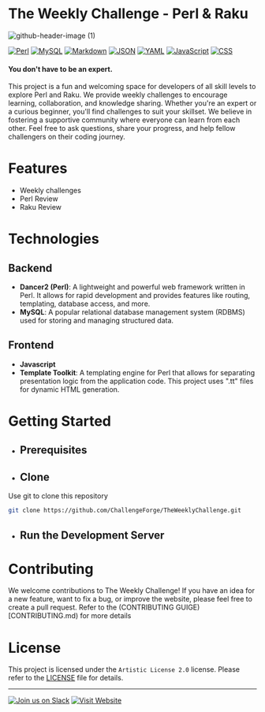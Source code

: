 # The Weekly Challenge - Perl & Raku
![github-header-image (1)](https://github.com/baimamboukar/theweeklychallenge/assets/49169158/38b15a3c-8754-4f5f-bcb5-7142cb8e08b6)

[![Perl](https://img.shields.io/badge/perl-logo?style=for-the-badge)](https://www.perl.org/) [![MySQL](https://img.shields.io/badge/mysql-logo?style=for-the-badge&color=blue)](https://dev.mysql.com/doc/) [![Markdown](https://img.shields.io/badge/Markdown-E34F26?style=for-the-badge&logo=Markdown&logoColor=white)](https://daringfireball.net/projects/markdown/) [![JSON](https://img.shields.io/badge/JSON-EDD07A?style=for-the-badge&logo=JSON&logoColor=white)](https://json.org/) [![YAML](https://img.shields.io/badge/YAML-A9B7C6?style=for-the-badge&logo=YAML&logoColor=white)](https://yaml.org/) [![JavaScript](https://img.shields.io/badge/JavaScript-F7DF1E?style=for-the-badge&logo=JavaScript&logoColor=white)](https://developer.mozilla.org/docs/Web/JavaScript) [![CSS](https://img.shields.io/badge/CSS-2EC4B6?style=for-the-badge&logo=CSS3&logoColor=white)](https://developer.mozilla.org/docs/Web/CSS)




#### You don't have to be an expert.

This project is a fun and welcoming space for developers of all skill levels to explore Perl and Raku. We provide weekly challenges to encourage learning, collaboration, and knowledge sharing. Whether you're an expert or a curious beginner, you'll find challenges to suit your skillset. We believe in fostering a supportive community where everyone can learn from each other. Feel free to ask questions, share your progress, and help fellow challengers on their coding journey.

# Features

- Weekly challenges
- Perl Review
- Raku Review

# Technologies
## Backend
- **Dancer2 (Perl)**: A lightweight and powerful web framework written in Perl. It allows for rapid development and provides features like routing, templating, database access, and more.
- **MySQL**: A popular relational database management system (RDBMS) used for storing and managing structured data.

## Frontend  
- **Javascript**
- **Template Toolkit**: A templating engine for Perl that allows for separating presentation logic from the application code. This project uses ".tt" files for dynamic HTML generation.

# Getting Started

 - ## Prerequisites

- ## Clone
 Use git to clone this repository
```Bash
git clone https://github.com/ChallengeForge/TheWeeklyChallenge.git
```

- ## Run the Development Server

# Contributing

We welcome contributions to The Weekly Challenge! If you have an idea for a new feature, want to fix a bug, or improve the website, please feel free to create a pull request. Refer to the (CONTRIBUTING GUIGE)[CONTRIBUTING.md) for more details

# License

This project is licensed under the `Artistic License 2.0` license. Please refer to the [LICENSE](LICENSE) file for details.

---

[![Join us on Slack](https://img.shields.io/badge/Join_us-Slack-informational?style=for-the-badge&logo=slack&logoColor=white)](https://join.slack.com/share/enQtNjc1MzQ1OTU1Mjc3NS1iMDFmMzNjMDFkN2U4Y2MwY2E1MWU4M2U1YmYxNWFjNmRiMDI4MDZjNTJjYWIwYmY0MDIxMTc4OWMyNWU0ZGI1)
[![Visit Website](https://img.shields.io/badge/Visit_Website-brightgreen?style=for-the-badge)](https://theweeklychallenge.org)
